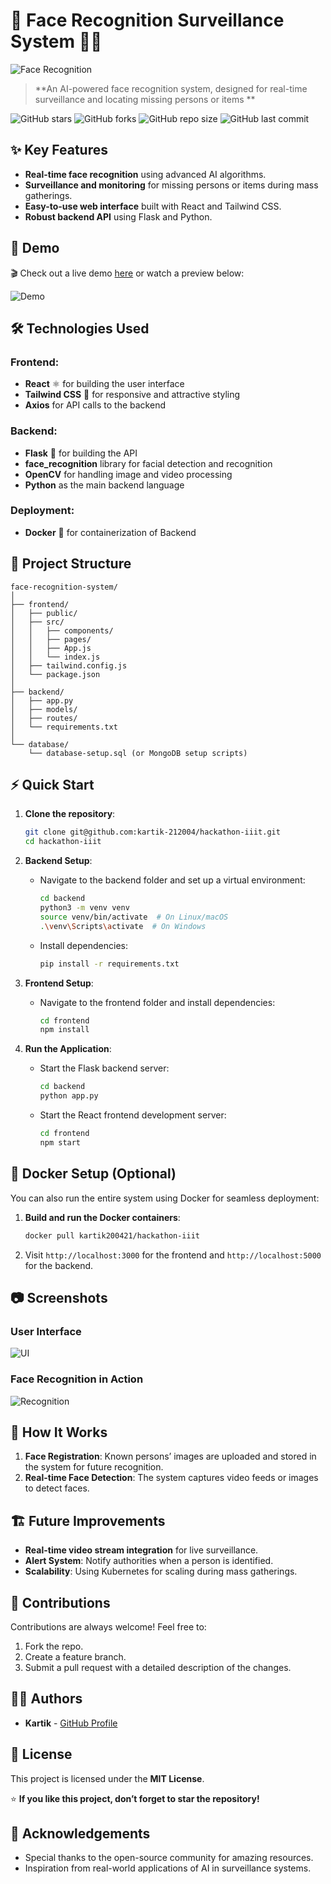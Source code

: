 
# 🎥 Face Recognition Surveillance System 🕵️‍♂️

![Face Recognition](https://user-images.githubusercontent.com/your-image-link-here.jpg)

> **An AI-powered face recognition system, designed for real-time surveillance and locating missing persons or items **

![GitHub stars](https://img.shields.io/github/stars/kartik-212004/hackathon-iiit?style=social)
![GitHub forks](https://img.shields.io/github/forks/kartik-212004/hackathon-iiit?style=social)
![GitHub repo size](https://img.shields.io/github/repo-size/kartik-212004/hackathon-iiit)
![GitHub last commit](https://img.shields.io/github/last-commit/kartik-212004/hackathon-iiit)

## ✨ Key Features

- **Real-time face recognition** using advanced AI algorithms.
- **Surveillance and monitoring** for missing persons or items during mass gatherings.
- **Easy-to-use web interface** built with React and Tailwind CSS.
- **Robust backend API** using Flask and Python.

## 🚀 Demo

🎬 Check out a live demo [here](https://your-live-demo-link.com) or watch a preview below:

![Demo](https://user-images.githubusercontent.com/your-demo-link.gif)

## 🛠️ Technologies Used

### Frontend:
- **React** ⚛️ for building the user interface
- **Tailwind CSS** 💨 for responsive and attractive styling
- **Axios** for API calls to the backend

### Backend:
- **Flask** 🐍 for building the API
- **face_recognition** library for facial detection and recognition
- **OpenCV** for handling image and video processing
- **Python** as the main backend language

### Deployment:
- **Docker** 🐳 for containerization of Backend

## 📁 Project Structure

```
face-recognition-system/
│
├── frontend/
│   ├── public/
│   ├── src/
│   │   ├── components/
│   │   ├── pages/
│   │   ├── App.js
│   │   └── index.js
│   ├── tailwind.config.js
│   └── package.json
│
├── backend/
│   ├── app.py
│   ├── models/
│   ├── routes/
│   └── requirements.txt
│
└── database/
    └── database-setup.sql (or MongoDB setup scripts)
```

## ⚡ Quick Start

1. **Clone the repository**:
   ```bash
   git clone git@github.com:kartik-212004/hackathon-iiit.git
   cd hackathon-iiit
   ```

2. **Backend Setup**:
   - Navigate to the backend folder and set up a virtual environment:
     ```bash
     cd backend
     python3 -m venv venv
     source venv/bin/activate  # On Linux/macOS
     .\venv\Scripts\activate  # On Windows
     ```
   - Install dependencies:
     ```bash
     pip install -r requirements.txt
     ```

3. **Frontend Setup**:
   - Navigate to the frontend folder and install dependencies:
     ```bash
     cd frontend
     npm install
     ```

4. **Run the Application**:
   - Start the Flask backend server:
     ```bash
     cd backend
     python app.py
     ```
   - Start the React frontend development server:
     ```bash
     cd frontend
     npm start
     ```

## 🐳 Docker Setup (Optional)

You can also run the entire system using Docker for seamless deployment:

1. **Build and run the Docker containers**:
   ```bash
   docker pull kartik200421/hackathon-iiit
   ```

2. Visit `http://localhost:3000` for the frontend and `http://localhost:5000` for the backend.

## 📷 Screenshots

### User Interface

![UI](https://user-images.githubusercontent.com/your-frontend-ui-image.png)

### Face Recognition in Action

![Recognition](https://user-images.githubusercontent.com/your-recognition-image.png)

## 🧠 How It Works

1. **Face Registration**: Known persons’ images are uploaded and stored in the system for future recognition.
2. **Real-time Face Detection**: The system captures video feeds or images to detect faces.



## 🏗️ Future Improvements

- **Real-time video stream integration** for live surveillance.
- **Alert System**: Notify authorities when a person is identified.
- **Scalability**: Using Kubernetes for scaling during mass gatherings.

## 🤝 Contributions

Contributions are always welcome! Feel free to:
1. Fork the repo.
2. Create a feature branch.
3. Submit a pull request with a detailed description of the changes.

## 👨‍💻 Authors

- **Kartik** - [GitHub Profile](https://github.com/kartik-212004)

## 📄 License

This project is licensed under the **MIT License**.

⭐ **If you like this project, don’t forget to star the repository!**

## 🙌 Acknowledgements

- Special thanks to the open-source community for amazing resources.
- Inspiration from real-world applications of AI in surveillance systems.
